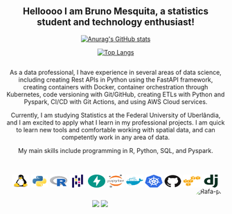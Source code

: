 ## <div align="center"> Helloooo I am Bruno Mesquita, a statistics student and technology enthusiast!</div>

<div style="display: inline_block" align="center">
  
  [![Anurag's GitHub stats](https://github-readme-stats.vercel.app/api?username=BrunoMesquitaa&count_private=true&show_icons=true&theme=dracula)](https://github.com/anuraghazra/github-readme-stats)

  [![Top Langs](https://github-readme-stats.vercel.app/api/top-langs/?username=BrunoMesquitaa&layout=compact&count_private=true&theme=dracula)](https://github.com/anuraghazra/github-readme-stats)
  
</div>

 ##
 
<div style="display: inline_block" align="center">
  As a data professional, I have experience in several areas of data science, including creating Rest APIs in Python using the FastAPI framework, creating containers with Docker, container orchestration through Kubernetes, code versioning with Git/GitHub, creating ETLs with Python and Pyspark, CI/CD with Git Actions, and using AWS Cloud services.

  Currently, I am studying Statistics at the Federal University of Uberlândia, and I am excited to apply what I learn in my professional projects. I am quick to learn new tools and comfortable working with spatial data, and can competently work in any area of data.

  My main skills include programming in R, Python, SQL, and Pyspark.
</div>

##

<div style="display: inline_block" align="center"><br>
  <img align="center" alt="Bruno-Linux" height="30" width="40" src="https://raw.githubusercontent.com/devicons/devicon/master/icons/linux/linux-original.svg">
  <img align="center" alt="Bruno-Python" height="30" width="40" src="https://raw.githubusercontent.com/devicons/devicon/master/icons/python/python-original.svg">
  <img align="center" alt="Bruno-R" height="30" width="40" src="https://raw.githubusercontent.com/devicons/devicon/master/icons/r/r-original.svg">
  <img align="center" alt="Bruno-Pandas" height="30" width="40" src="https://raw.githubusercontent.com/devicons/devicon/master/icons/pandas/pandas-original.svg">
  <img align="center" alt="Bruno-FastApi" height="30" width="40" src="https://raw.githubusercontent.com/devicons/devicon/master/icons/fastapi/fastapi-original.svg">
  <img align="center" alt="Bruno-Jupyter" height="30" width="40" src="https://raw.githubusercontent.com/devicons/devicon/master/icons/jupyter/jupyter-original-wordmark.svg">
  <img align="center" alt="Bruno-Docker" height="30" width="40" src="https://raw.githubusercontent.com/devicons/devicon/master/icons/docker/docker-plain.svg">
  <img align="center" alt="Bruno-K8s" height="30" width="40" src="https://raw.githubusercontent.com/devicons/devicon/master/icons/kubernetes/kubernetes-plain.svg">
  <img align="center" alt="Bruno-Git" height="30" width="40" src="https://raw.githubusercontent.com/devicons/devicon/master/icons/github/github-original.svg">
  <img align="center" alt="Bruno-Aws" height="30" width="40" src="https://raw.githubusercontent.com/devicons/devicon/master/icons/amazonwebservices/amazonwebservices-original.svg">
  <img align="center" alt="Bruno-Django" height="30" width="40" src="https://raw.githubusercontent.com/devicons/devicon/master/icons/django/django-plain.svg">
  
  <img align="right" alt="Rafa-pic" height="150" style="border-radius:50px;" src="https://i.pinimg.com/550x/06/c3/02/06c3026278ad94f670af8a130de91a3c.jpg">
</div>
  
  ##
 
<div align="center"> 
  <a href="https://www.youtube.com/@bmesquitaa" target="_blank"><img src="https://img.shields.io/badge/YouTube-FF0000?style=for-the-badge&logo=youtube&logoColor=white" target="_blank"></a>
  <a href="https://www.linkedin.com/in/bruno-mesquita-dos-santos-b79262169/" target="_blank"><img src="https://img.shields.io/badge/-LinkedIn-%230077B5?style=for-the-badge&logo=linkedin&logoColor=white" target="_blank"></a> 
  
</div>
